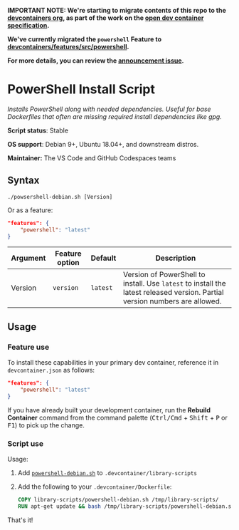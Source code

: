 **IMPORTANT NOTE: We're starting to migrate contents of this repo to the [devcontainers org](https://github.com/devcontainers), as part of the work on the [open dev container specification](https://containers.dev).**

**We've currently migrated the `powershell` Feature to [devcontainers/features/src/powershell](https://github.com/devcontainers/features/tree/main/src/powershell).**

**For more details, you can review the [announcement issue](https://github.com/microsoft/vscode-dev-containers/issues/1589).**

# PowerShell Install Script

*Installs PowerShell along with needed dependencies. Useful for base Dockerfiles that often are missing required install dependencies like gpg.*

**Script status**: Stable

**OS support**: Debian 9+, Ubuntu 18.04+, and downstream distros.

**Maintainer:** The VS Code and GitHub Codespaces teams

## Syntax

```text
./powsershell-debian.sh [Version]
```
Or as a feature:

```json
"features": {
    "powershell": "latest"
}
```

|Argument|Feature option|Default|Description|
|--------|--------------|-------|-----------|
|Version|`version`| `latest` | Version of PowerShell to install. Use `latest` to install the latest released version. Partial version numbers are allowed. |

## Usage

### Feature use

To install these capabilities in your primary dev container, reference it in `devcontainer.json` as follows:

```json
"features": {
    "powershell": "latest"
}
```

If you have already built your development container, run the **Rebuild Container** command from the command palette (<kbd>Ctrl/Cmd</kbd> + <kbd>Shift</kbd> + <kbd>P</kbd> or <kbd>F1</kbd>) to pick up the change.

### Script use

Usage:

1. Add [`powershell-debian.sh`](../powershell-debian.sh) to `.devcontainer/library-scripts`

2. Add the following to your `.devcontainer/Dockerfile`:

    ```Dockerfile
    COPY library-scripts/powershell-debian.sh /tmp/library-scripts/
    RUN apt-get update && bash /tmp/library-scripts/powershell-debian.sh
    ```

That's it!
